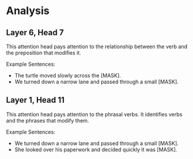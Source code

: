 # Analysis

## Layer 6, Head 7

This attention head pays attention to the relationship between the verb and the preposition that modifies it.

Example Sentences:
- The turtle moved slowly across the [MASK].
- We turned down a narrow lane and passed through a small [MASK].

## Layer 1, Head 11

This attention head pays attention to the phrasal verbs. It identifies verbs and the phrases that modify them.

Example Sentences:
- We turned down a narrow lane and passed through a small [MASK].
- She looked over his paperwork and decided quickly it was [MASK].


